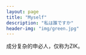 ```yaml
---
layout: page
title: "Myself"
description: "私は誰ですか"
header-img: "img/green.jpg"
---
```


成分复杂的申必人，仅称为ZIK。





